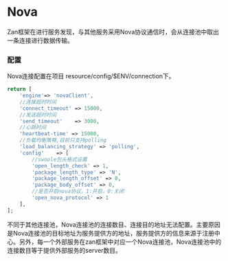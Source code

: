 # Nova

Zan框架在进行服务发现，与其他服务采用Nova协议通信时，会从连接池中取出一条连接进行数据传输。

### 配置

Nova连接配置在项目 resource/config/$ENV/connection下。

```php
return [
    'engine'=> 'novaClient',
    //连接超时时间
    'connect_timeout' => 15000,
    //发送超时时间
    'send_timeout'    => 3000,
    //心跳时间
    'heartbeat-time' => 15000,
    //负载均衡策略,目前只支持polling
    'load_balancing_strategy' => 'polling',
    'config'    => [
        //swoole包头格式设置
        'open_length_check' => 1,
        'package_length_type' => 'N',
        'package_length_offset' => 0,
        'package_body_offset' => 0,
        //是否开启nova协议，1:开启，0:关闭
        'open_nova_protocol' => 1
    ],
];
```

不同于其他连接池，Nova连接池的连接数目、连接目的地址无法配置。主要原因是Nova连接池的目标地址为服务提供方的地址，服务提供方的信息来源于注册中心。另外，每一个外部服务在zan框架中对应一个Nova连接池，Nova连接池中的连接数目等于提供外部服务的server数目。

